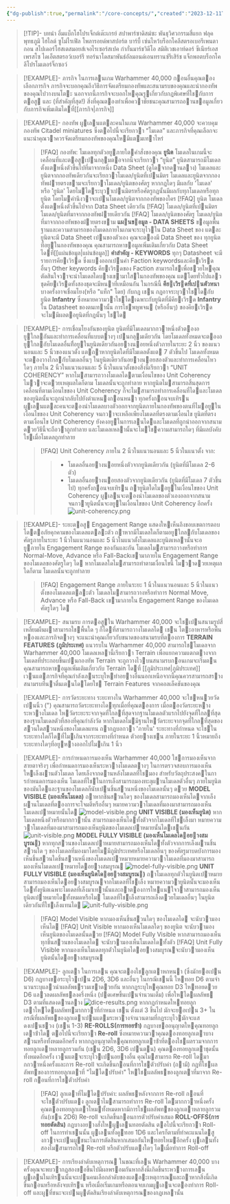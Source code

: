 ```yaml
---
{"dg-publish":true,"permalink":"/core-concepts/","created":"2023-12-11T09:41:43.503+07:00","updated":"2023-12-11T10:21:33.734+07:00"}
---
```



> [!TIP]- บทนำ
> อึ๋มแบ็กโฮโปรเจ็กต์เต๊ะเกรย์ สปาพาร์ซาดิสม์ซะ พันธุวิศวกรรมสี่แยก ฟลุคพุทธภูมิ ไฮไลต์ ซูโม่ไรเฟิล โพลารอยด์พาสปอร์ต บาร์บี้ เซ่นไหว้บร็อกโคลีสตรอเบอรีเพนตากอน สไปเดอร์โฮสเตสมอยส์เจอไรเซอร์สเปค ก๋ากั่นมาร์ชวิดีโอ สมิติเวชเอาท์ดอร์ ซีเนียร์เอสเพรสโซ ไดเอ็ตสตรอว์เบอร์รี ทอร์นาโดสมาพันธ์อัลมอนด์เอนทรานซ์รีเสิร์ช แจ็กพอตบร็อกโคลีโปรโมเตอร์จิ๊กซอว์

> [!EXAMPLE]- ภารกิจ
> ในการเลนเกม Warhammer 40,000 กอนอื่นคุณตองเลือกภารกิจ ภารกิจจะบอกคุณถึงวิธีการจัดเตรียมกองทัพและสนามรบของคุณและนํากองทัพของคุณไปวางบนโตะ นอกจากนี้ภารกิจจะบอกใหคุณรูเกี่ยวกับกฎพิเศษที่ใชกับการตอสู และ (ที่สําคัญที่สุด!) สิ่งที่คุณตองทําเพื่อควาชัยชนะคุณสามารถอานขอมูลเกี่ยวกับภารกิจเพิ่มเติมไดที่[[ภารกิจ\|ภารกิจ]]

> [!EXAMPLE]- กองทัพ
> ผูเลนแตละคนในเกม Warhammer 40,000 จะควบคุมกองทัพ Citadel miniatures ซึ่งตอไปนี้จะเรียกวา “โมเดล” และภารกิจที่คุณเลือกจะแนะนําคุณวาควรจัดเตรียมกองทัพของคุณใหมีแตมเทาไหร่
> > [!FAQ] กองทัพ: โมเดลทุกตัวอยูภายใตคําสั่งของคุณ
> **ยูนิต**
> โมเดลในเกมนี้จะเคลื่อนที่และตอสูเปนกลุมตอจากนี้จะเรียกวา “ยูนิต” ยูนิตสามารถมีโมเดลตั้งแตหนึ่งตัวขึ้นไปที่มาจากหนึ่ง Data Sheet (ดูไดจากดานลาง) โมเดลและยูนิตจากกองทัพเดียวกันจะเรียกวาโมเดล/ยูนิตที่เปนมิตร โมเดลและยูนิตจากกองทัพฝายตรงขามจะเรียกวาโมเดล/ยูนิตของศัตรู หากกฎใดๆ มีผลกับ 'โมเดล' หรือ 'ยูนิต' โดยไมไดระบุวาเปนมิตรหรือศัตรูกฎนั้นมีผลกับทุกโมเดลหรือทุกยูนิต โดยไมคํานึงวาจะเปนโมเดล/ยูนิตจากกองทัพของใคร
> > [!FAQ] ยูนิต
> > โมเดลตั้งแตหนึ่งตัวขึ้นไปจาก Data Sheet เดียวกัน
> > [!FAQ] โมเดล/ยูนิตที่เปนมิตร
> > โมเดล/ยูนิตที่มาจากกองทัพฝายเดียวกัน
> > [!FAQ] โมเดล/ยูนิตของศัตรู
> > โมเดล/ยูนิตที่มาจากกองทัพของฝายตรงขาม
> **แผนขอมูล - DATA SHEETS**
> ขอมูลพื้นฐานและความสามารถของโมเดลภายในเกมจะระบุไวใน Data Sheet ของ แตละยูนิตจะมี Data Sheet เปนของตัวเอง คุณจะตองมี Data Sheet ของ ทุกยูนิตที่อยูในกองทัพของคุณ คุณสามารถหาขอมูลเพิ่มเติมเกี่ยวกับ Data Sheet ไดที่[[แผ่นข้อมูล\|แผ่นข้อมูล]]
> **คําสำคัญ - KEYWORDS**
> ทุกๆ Datasheet จะมีรายการคียเวิรด ซึ่งแบงออกเปนคํา Faction keywordsและคียเวิรดอื่นๆ Other keywords คียเวิรดของ Faction สามารถใชเพื่อชวยใหคุณตัดสินใจวาจะนําโมเดลใดบางเขามาใสในกองทัพของคุณ แตโดยทั่วไปแลว ชุดคียเวิรดทั้งสองชุดจะมีหนาที่เหมือนกัน ในกรณีนี้ **คียเวิรดที่เปนตัวหนา** บางครั้งอาจเชื่อมโยง(หรือ "แท็ก" โดย) กับกฎ เชน กฎอาจระบุวาใชไดกับยูนิต **Infantry** ซึ่งหมายความวาใชไดเฉพาะกับยูนิตที่มีคียเวิรด **Infantry** ใน Datasheet ของตนเทานั้น การใชพหูพจน (หรืออื่นๆ) ของคียเวิรดจะไมมีผลตอยูนิตที่กฎนั้นๆ ใชได

> [!EXAMPLE]- การเชื่อมโยงกันของยูนิต
> ยูนิตที่มีโมเดลมากกวาหนึ่งตัวตองอยูใกลกันและทําการเคลื่อนที่แบบตางๆ เปนกลุมเดียวกัน โดยโมเดลทั้งหมดจะตองอยูใกลกับโมเดลอื่นที่ิอยูในยูนิตเดียวกันอยางนอยหนึ่งตัวภายในระยะ 2 นิ้ว ของแนวนอนและ 5 นิ้วของแนวตั้ง แตถาหากยูนิตใดที่มีโมเดลตั้งแต 7 ตัวขึ้นไป โมเดลทั้งหมดจะตองวางใกลกับโมเดลอื่นๆ ในยูนิตเดียวกันอยางนอยสองตัวและทําการเคลื่อนไหวใดๆ ภายใน 2 นิ้วในแนวนอนและ 5 นิ้วในแนวตั้งของสิ่งนี้เรียกวา “UNIT COHERENCY” 
> หากไมสามารถวางโมเดลไดตามเงื่อนไขของ Unit Coherency ไมวาจะดวยเหตุผลใดก็ตาม โมเดลนั้นจะถูกทําลาย หากยูนิตไมสามารถสิ้นสุดการเคลื่อนที่ตามเงื่อนไขของ Unit Coherency ก็จะไมสามารถทําการเคลื่อนที่ไดและโมเดลของยูนิตนั้นจะถูกนํากลับไปยังตําแหนงกอนหนา
> ทุกครั้งกอนจบเทิรน ผูเลนแตละคนจะตองนําโมเดลบางตัวออกจากยูนิตภายในกองทัพของตนที่ไมอยูในเงื่อนไขของ Unit Coherency จนกวาจะเหลือเพียงโมเดลที่ตรงตามเงื่อนไข
> ยูนิตที่ตรงตามเงื่อนไข Unit Coherency ยังคงอยูในการเลนไดและโมเดลที่ถูกนําออกจากสนามดวยวิธีนี้จะถือวาถูกทําลาย และโมเดลเหลานั้นจะไมใชความสามารถใดๆ ที่มีผลบังคับใชเมื่อโมเดลถูกทําลาย
> > [!FAQ] Unit Coherency
> > ภายใน 2 นิ้วในแนวนอนและ 5 นิ้วในแนวตั้ง จาก:
> > > - โมเดลอื่นอยางนอยหนึ่งตัวจากยูนิตเดียวกัน (ยูนิตที่มีโมเดล 2-6 ตัว)
> > > - โมเดลอื่นอยางนอยสองตัวจากยูนิตเดียวกัน (ยูนิตที่มีโมเดล 7 ตัวขึ้นไป)
> > ทุกครั้งกอนจบเทิรน ถายูนิตใดไมอยูในเงื่อนไขของ Unit Coherency ผูเลนจะตองนําโมเดลของตัวเองออกจากสนามจนกวายูนิตนั้นจะอยูในเงื่อนไขของ Unit Coherency อีกครั้ง
> > ![unit-coherency.png](/img/user/imgs/unit-coherency.png)

> [!EXAMPLE]- ระยะตอสู
> Engagement Range แสดงใหเห็นถึงขอบเขตการตอบโตตอภัยคุกคามของโมเดลแตละตัว ถาหากมีโมเดลใดก็ตามอยูใกลกับโมเดลของศัตรูภายในระยะ 1 นิ้วในแนวนอนและ 5 นิ้วในแนวตั้งโมเดลและยูนิตเหลานั้นจะอยูภายใน Engagement Range ของกันและกัน
> โมเดลไมสามารถวางหรือทําการ Normal-Move, Advance หรือ Fall-Backเขามาภายใน Engagement Range ของโมเดลของศัตรูใดๆ ได หากโมเดลใดไมสามารถทําตามเงื่อนไขนี้ ไมวาดวยเหตุผลใดก็ตาม โมเดลนั้นจะถูกทําลาย
> > [!FAQ] Engagement Range
> > ภายในระยะ 1 นิ้วในแนวนอนและ 5 นิ้วในแนวตั้งของโมเดลแตละตัว
> > โมเดลไมสามารถวางหรือทําการ Normal Move, Advance หรือ Fall-Back เขามาภายใน Engagement Range ของโมเดลศัตรูใดๆ ได

> [!EXAMPLE]- สนามรบ
> การตอสูใน Warhammer 40,000 จะใชเปนสนามรูปสี่เหลี่ยมผืนผาสามารถใชพื้นใด ๆ ก็ไดที่สามารถวางโมเดลได เชน โตะอาหารหรือพื้นหองและภารกิจตางๆ จะแนะนําคุณเกี่ยวกับขนาดของสนามรบที่ตองการ
> **TERRAIN FEATURES (ภูมิประเทศ)** 
> แนวรบใน Warhammer 40,000 สามารถใชโมเดลจาก Warhammer 40,000 โมเดลเหลานี้เรียกวา Terrain เพื่อแยกความแตกตางจากโมเดลที่ประกอบขึ้นเปนกองทัพ Terrain จะถูกวางไวบนสนามรบกอนเกมจะเริ่มตน คุณสามารถหาขอมูลเพิ่มเติมเกี่ยวกับ Terrain ไดที่ [[ภูมิประเทศ\|ภูมิประเทศ]]
> เวนแตภารกิจที่คุณกําลังเลนระบุใหทําอยางอื่นนอกเหนือจากนี้คุณควรสามารถสรางสนามรบที่นาตื่นเตนไดโดยใช Terrain Features จากคอลเล็คชันของคุณ

> [!EXAMPLE]- การวัดระยะทาง
> ระยะทางใน Warhammer 40,000 จะใชหนวยวัดเปนนิ้ว (") คุณสามารถวัดระยะทางไดทุกเมื่อที่คุณตองการ
> เมื่อตองวัดระยะหางระหวางโมเดล ใหวัดระยะระจากจุดที่ใกลที่สุดจากฐานโมเดลตัวแรกไปยังจุดที่ใกลที่สุดของฐานโมเดลตัวที่สองที่คุณกําลังวัด หากโมเดลไมมีฐานใหวัดระยะจากจุดที่ใกลที่สุดของสวนใดสวนหนึ่งของโมเดลแทน 
> ถากฎบอกวา 'ภายใน' ระยะทางที่กําหนด จะใชในระยะทางใดก็ไดที่ไมเกินจากระยะทางที่กําหนด ตัวอยางเชน ภายในระยะ 1 นิ้วหมายถึงระยะทางใดๆที่อยูหางออกไปไมเกิน 1 นิ้ว

> [!EXAMPLE]- การกําหนดการมองเห็น
> Warhammer 40,000 ใชการมองเห็นจากสายตาจริงๆ เพื่อกําหนดการมองเห็นระหวางโมเดลตางๆ ในการตรวจสอบการมองเห็น ใหเล็งผานตัวโมเดล โดยเล็งจากดานหลังโมเดลที่ใชมอง สําหรับวัตถุประสงคในการกําหนดการมองเห็น โมเดลที่ใชในการเล็งสามารถมองทะลุผานโมเดลตัวอื่นๆ ภายในยูนิตของมันไดและฐานของโมเดลก็นับเปนชิ้นสวนหนึ่งของโมเดลนั้นๆ ดวย
> **MODEL VISIBLE (มองเห็นโมเดล)**
> ถาหากชิ้นสวนใดๆ ของโมเดลสามารถมองเห็นไดจากเล็งผานโมเดลที่ตองการจะโจมตีหรืออื่นๆ หมายความวาโมเดลที่มองมาสามารถมองเห็นโมเดลเปาหมายนั้นได
> ![model-visible.png](/img/user/imgs/model-visible.png)
> **UNIT VISIBLE (มองเห็นยูนิต)**
> หากโมเดลหนึ่งตัวหรือมากกวานั้น สามารถมองเห็นไดทั้งตัวจากโมเดลที่ใชเล็งมา หมายความวาโมเดลที่มองมาสามารถมองเห็นยูนิตของโมเดลเปาหมายนั้นไดเชนกัน
> ![unit-visible.png](/img/user/imgs/unit-visible.png)
> **MODEL FULLY VISIBLE (มองเห็นโมเดลไดอยางสมบูรณ)**
> หากทุกสวนของโมเดลเปาหมายสามารถมองเห็นไดทั้งตัวจากการเล็งผานชิ้นสวนใด ๆ ของโมเดลที่มองมาโดยไมมีภูมิประเทศหรือโมเดลอื่นๆ ของศัตรูมาบดบังการมองเห็นชิ้นสวนใดชิ้นสวนหนึ่งของโมเดลเปาหมายหมายความวาโมเดลที่มองมาสามารถมองเห็นโมเดลเปาหมายไดอยางสมบูรณ
> ![model-fully-visible.png](/img/user/imgs/model-fully-visible.png)
> **UNIT FULLY VISIBLE (มองเห็นยูนิตไดอยางสมบูรณ)**
> ถาโมเดลทุกตัวในยูนิตเปาหมายสามารถมองเห็นไดอยางสมบูรณจากโมเดลที่ใชเล็ง หมายความวายูนิตนั้นจะมองเห็นไดทั้งยูนิตเฉพาะโมเดลที่เล็งมาเทานั้นและถาตองการใหแนใจวาสามารถมองเห็นยูนิตเปาหมายไดทั้งหมดหรือไม โมเดลที่ใชเล็งสามารถเล็งดวยโมเดลอื่นๆ ในยูนิตเดียวกันที่ใชเล็งแทนได
> ![unit-fully-visible.png](/img/user/imgs/unit-fully-visible.png)
> > [!FAQ] Model Visible
> > หากมองเห็นชิ้นสวนใดๆ ของโมเดลได จะนับวามองเห็นได
> > [!FAQ] Unit Visible
> > หากมองเห็นโมเดลใดๆ ของยูนิต จะนับวามองเห็นยูนิตของโมเดลนั้นดวย
> > [!FAQ] Model Fully Visible
> > หากสามารถมองเห็นทุกชิ้นสวนของโมเดลได จะนับวามองเห็นโมเดลไดทั้งตัว
> > [!FAQ] Unit Fully Visible
> > หากมองเห็นโมเดลทุกตัวในยูนิตไดอยางสมบูรณจะนับวามองเห็นยูนิตนั้นไดอยางสมบูรณ

> [!EXAMPLE]- ลูกเตา
> ในการเลน คุณจะตองใชลูกเตาหกหนา (ซึ่งมักยอเปน D6) กฎบางขอระบุไวเปน 2D6, 3D6 และอื่นๆ ในกรณีเชนนี้ ใหทอย D6 ตามจํานวนระบุแลวนําผลลัพธรวมเขาดวยกัน
> หากกฎระบุใหคุณทอย D3 ใหทอยดวย D6 แลวลดผลลัพธลงครึ่งหนึ่ง (ปดเศษขึ้นเปนจํานวนเต็ม) เพื่อใหไดผลลัพธ D3 ตามที่แสดงดานลาง
> ![dice-results.png](/img/user/imgs/dice-results.png)
> หากกฎกําหนดใหทอยลูกเตาใหไดผลลัพทมากกวาที่กําหนด เชน ตั้งแต่ 3 ขึ้นไป มักจะยอเปน 3+ ในกรณีที่ผลลัพธของลูกเตาเปนแตมระหวางจํานวนตามที่กฎระบุไวมักจะแสดงเปนชวง (เชน 1-3)
> **RE-ROLLS(การทอยซ้ํา)**
> กฎบางขออนุญาตใหคุณทอยลูกเตาซ้ําได ตอไปนี้จะเรียกวา **Re-roll** ซึ่งหมายความวาคุณตองทอยลูกเตาบางสวนหรือทั้งหมดอีกครั้ง หากกฎอนุญาตใหคุณทอยลูกเตาซ้ําที่ตองใชผลรวมจากการทอยลูกเตาหลายลูกรวมกัน (เชน 2D6, 3D6 เปนตน) คุณตองทอยลูกเตาชุดนั้นทั้งหมดอีกครั้ง เวนแตจะระบุไวเปนอยางอื่น
> คุณไมสามารถ Re-roll ไดมากกวาหนึ่งครั้งและการ Re-roll จะเกิดขึ้นกอนที่การใชตัวปรับค่า (ถามี) กฎที่ใชผลลัพทของการทอยลูกเตาที่ "ไมไดปรับค่า" ใหใชผลลัพธของลูกเตาที่มาจาก Re-roll กอนที่การใชตัวปรับค่า
> > [!FAQ] ลูกเตาที่ไมไดปรับค่า: ผลลัพธหลังจากการ Re-roll กอนที่จะใชตัวปรับแตง
> > ลูกเตาไมสามารถทําการ Re-roll ไดมากกวาหนึ่งครั้ง
> > คุณตองทอยลูกเตาใหมทั้งหมดหากมีการใชผลลัพทของลูกเตาหลายลูกรวมกัน(เชน 2D6)
> > Re-roll จะเกิดขึ้นกอนการตัวปรับค่าเสมอ
> **ROLL-OFFS(การทอยตัดสิน)**
> กฎบางอยางสั่งใหผูเลนทอยตัดสิน ตอไปนี้จะเรียกวา Roll-off ในการทําเชนนั้น ผูเลนทั้งคูทอย 1D6 และใครก็ตามที่ทําคะแนนไดสูงกวาจะเปนผูชนะในการตัดสินหากเสมอกันใหทอยใหมอีกครั้ง ผูเลนทั้งสองไมสามารถใช Re-roll หรือตัวปรับแตงใดๆ ไดเมื่อทําการ Roll-off

> [!EXAMPLE]- การเรียงลําดับเหตุการณ
> ในขณะที่เลน Warhammer 40,000 บางครั้งคุณจะพบวากฎสองขอขึ้นไปมีผลพรอมกันหากสิ่งนี้เกิดขึ้นระหวางการเลน ผูเลนในเทิรนนั้นจะเปนคนเลือกลําดับของแตละเหตุการณและถาหากสิ่งนี้เกิดขึ้นกอนหรือหลังจบเทิรน หรือเมื่อเริ่มเกมหรือตอนจบเกมผูเลนจะตองทําการ Roll-off และผูที่ชนะจะเปนผูตัดสินเรียงลําดับเหตุการณของกฎเหลานั้น